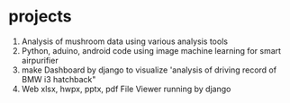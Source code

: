 # projects

1. Analysis of mushroom data using various analysis tools
2. Python, aduino, android code using image machine learning for smart airpurifier
3. make Dashboard by django to visualize 'analysis of driving record of BMW i3 hatchback" 
4. Web xlsx, hwpx, pptx, pdf File Viewer running by django
